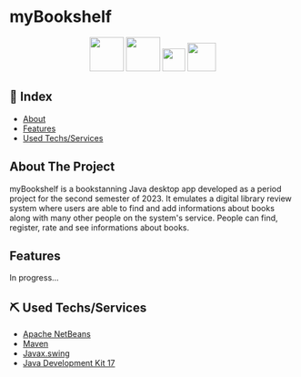 # myBookshelf
<div align="center">
    <img width="60px" src="https://cdn.jsdelivr.net/gh/devicons/devicon/icons/java/java-original.svg"/>
    <img width="60px" src="https://cdn.jsdelivr.net/gh/devicons/devicon/icons/mysql/mysql-original-wordmark.svg"/>
    <img width="40px" src="https://davibatista.tech/assets/images/techs/sql.png"/>
    <img width="50px" src="https://user-images.githubusercontent.com/43886029/158700686-2b7f0d3d-2cfa-4ed0-9783-3b4b0d24469e.svg"/>
</div>

## 📖 Index
- [About](#about-it)
- [Features](#features)
- [Used Techs/Services](#techs-used)

## About The Project <a name = "about-it"></a>

myBookshelf is a bookstanning Java desktop app developed as a period project for the second semester of 2023.
It emulates a digital library review system where users are able to find and add informations about books along with many other people on the system's service. People can find, register, rate and see informations about books.

## Features <a name = "features"></a>

In progress...

## ⛏ Used Techs/Services <a name = "techs-used"></a>

- [Apache NetBeans](https://netbeans.apache.org/)
- [Maven](https://maven.apache.org/)
- [Javax.swing](https://docs.oracle.com/javase%2F7%2Fdocs%2Fapi%2F%2F/javax/swing/package-summary.html)
- [Java Development Kit 17](https://jdk.java.net/17/)